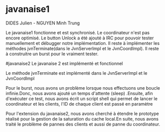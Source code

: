 # javanaise1
DIDES Julien - NGUYEN Minh Trung

Le javanaise1 fonctionne et est synchronisé.
Le coordinateur n'est pas encore optimisé.
Le button Unlock a été ajouté à IRC pour pouvoir tester manuellement et débugger notre implémentation.
Il reste à implémenter les méthodes jvnTerminate(dans le JvnServerImpl et le JvnCoordImpl).
Il reste à construitre un burst pour le vraiment tester.


#javanaise2
Le javanaise 2 est implémenté et fonctionnel 


Le méthode jvnTerminate est implémenté dans le JvnServerImpl et le JvnCoordImpl

Pour le burst, nous avons un problème lorsque nous effectuons une boucle infinie.Donc, nous avons ajouté un temps d'attente (sleep) .Ensuite, afin d'exécuter ce test, nous avons écrit un script shell qui permet de lancer le coordinateur et les clients, l'ID de chaque client est passé en paramètre 


Pour l'extension du javanaise2, nous avons cherché à étendre le prototype réalisé pour la gestion de la saturation du cache local.En suite, nous avons traité le problème de pannes des clients et aussi de panne du coordinateur.


